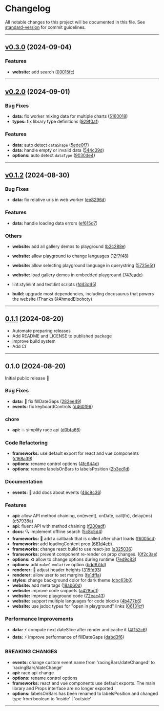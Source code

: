 # Changelog

All notable changes to this project will be documented in this file. See [standard-version](https://github.com/conventional-changelog/standard-version) for commit guidelines.

---

## [v0.3.0](https://github.com/hatemhosny/racing-bars/compare/v0.2.0...v0.3.0) (2024-09-04)


### Features

* **website:** add search ([00015fc](https://github.com/hatemhosny/racing-bars/commit/00015fce403e40099c8288a4d6fd4e6fffe32d71))




---

## [v0.2.0](https://github.com/hatemhosny/racing-bars/compare/v0.1.2...v0.2.0) (2024-09-01)

### Bug Fixes

- **data:** fix worker mixing data for multiple charts ([5160018](https://github.com/hatemhosny/racing-bars/commit/5160018b08c8a07683f8865cc9a194fac8cd2adb))
- **types:** fix library type definitions ([929f0af](https://github.com/hatemhosny/racing-bars/commit/929f0af452dacb28f341b47edabad3a0235507af))

### Features

- **data:** auto detect `dataShape` ([5ede0f7](https://github.com/hatemhosny/racing-bars/commit/5ede0f7a02a60d2d66e3ddd7dcca4a4be57423a5))
- **data:** handle empty or invalid data ([544c39d](https://github.com/hatemhosny/racing-bars/commit/544c39d56f5bf6e914f080e5d3c235e5b8455bfd))
- **options:** auto detect `dataType` ([9030de4](https://github.com/hatemhosny/racing-bars/commit/9030de44ce89fb4552aa8508983fb1e4f0570cad))

---

## [v0.1.2](https://github.com/hatemhosny/racing-bars/compare/v0.1.1...v0.1.2) (2024-08-30)

### Bug Fixes

- **data:** fix relative urls in web worker ([ee8296d](https://github.com/hatemhosny/racing-bars/commit/ee8296da3566455abe610ec2aeee0e24fd1a9018))

### Features

- **data:** handle loading data errors ([ef615d7](https://github.com/hatemhosny/racing-bars/commit/ef615d7bca13d16973d7a329a38b12325f0daa4a))

### Others

- **website:** add all gallery demos to playground ([b2c288e](https://github.com/hatemhosny/racing-bars/commit/b2c288e8c7b03748ba99dfa943bd6031c306d7be))
- **website:** allow playground to change languages ([12f7f48](https://github.com/hatemhosny/racing-bars/commit/12f7f487fee06df7b994794a09db15a4f76073d8))
- **website:** allow selecting playground language in querystring ([5725e5f](https://github.com/hatemhosny/racing-bars/commit/5725e5f13a626021d702a2d09d45245955b6d235))
- **website:** load gallery demos in embedded playground ([747eade](https://github.com/hatemhosny/racing-bars/commit/747eadea98e48558537e7b169532a3f278e6d6df))
- lint:stylelint and test:lint scripts ([fd43d45](https://github.com/hatemhosny/racing-bars/commit/fd43d45461297e791e1620569d5613ff3ba5fd81))

- **build:** upgrade most dependencies, including docusaurus that powers the website (Thanks @AhmedElbohoty)

---

## [0.1.1](https://github.com/hatemhosny/racing-bars/compare/v0.1.0...0.1.1) (2024-08-20)

- Automate preparing releases
- Add README and LICENSE to published package
- Improve build system
- Add CI

---

## 0.1.0 (2024-08-20)

Initial public release 🎉

### Bug Fixes

- **data:** :bug: fix fillDateGaps ([282ee49](https://github.com/hatemhosny/racing-bars/commit/282ee4997d2e117ccb9ea5c8fb8ba7dcd2376aa3))
- **events:** fix keyboardControls ([d460f96](https://github.com/hatemhosny/racing-bars/commit/d460f964d3a59254acf8d259347facd9b58d7462))

### chore

- **api:** :boom: simplify race api ([d0bfa66](https://github.com/hatemhosny/racing-bars/commit/d0bfa6642dbd0591434c6ae560690f4b184fc982))

### Code Refactoring

- **frameworks:** use default export for react and vue components ([c168a39](https://github.com/hatemhosny/racing-bars/commit/c168a39fd71903bae6d873cbda3f6e7593ef98e3))
- **options:** rename control options ([4fc644d](https://github.com/hatemhosny/racing-bars/commit/4fc644d261c86f475662f2a7f6cba1bce4def3f5))
- **options:** rename labelsOnBars to labelsPosition ([2b3ed1d](https://github.com/hatemhosny/racing-bars/commit/2b3ed1d7d2adade3ed56651250e564f606011b78))

### Documentation

- **events:** :pencil: add docs about events ([46c9c36](https://github.com/hatemhosny/racing-bars/commit/46c9c36c2b27ec8e36e5938820fac14587d7d0c9))

### Features

- **api:** allow API method chaining, on(event), onDate, call(fn), delay(ms) ([c57936a](https://github.com/hatemhosny/racing-bars/commit/c57936a09ed0a37f490107c6de026379ea2b8b38))
- **api:** fluent API with method chaining ([f200adf](https://github.com/hatemhosny/racing-bars/commit/f200adfd9fb69a8a19a2ee7575ea6fc3fda80f34))
- **docs:** :mag: implement offline search ([5c8c5d4](https://github.com/hatemhosny/racing-bars/commit/5c8c5d4bbacb406fac7e939b604c860978c2ac3b))
- **frameworks:** :iphone: add a callback that is called after chart loads ([f6005cd](https://github.com/hatemhosny/racing-bars/commit/f6005cd5d289ecf86f0f355a0b252248dd7c11ed))
- **frameworks:** add loadingContent prop ([681d4eb](https://github.com/hatemhosny/racing-bars/commit/681d4eb616b274d480a0e8accd220278c1acafde))
- **frameworks:** change react build to use react-jsx ([a325036](https://github.com/hatemhosny/racing-bars/commit/a3250364efee1e0b58091696fc5db8dc6f810255))
- **frameworks:** prevent component re-render on prop changes. ([0f2c3ae](https://github.com/hatemhosny/racing-bars/commit/0f2c3ae32063569b420f3a448acce3db040eeb97))
- **options:** :recycle: allow to change options during runtime ([7ed9c83](https://github.com/hatemhosny/racing-bars/commit/7ed9c83ef6c9955c20a3f7b3cc5282f927d56426))
- **options:** add `makeCumulative` option ([bdd87dd](https://github.com/hatemhosny/racing-bars/commit/bdd87dd441e91c6f3b28613625ad23e9d280d6bb))
- **renderer:** :art: adjust header heights ([315fd93](https://github.com/hatemhosny/racing-bars/commit/315fd93894751a6dfc0c8d5d7dfffa6132c08cce))
- **renderer:** allow user to set margins ([fe1dffa](https://github.com/hatemhosny/racing-bars/commit/fe1dffa08c6f97a1b274bb4847f598ff2af9dcd7))
- **styles:** change background color for dark theme ([cbc63b0](https://github.com/hatemhosny/racing-bars/commit/cbc63b05901050d1aa4383076850d74b8d615864))
- **website:** add meta tags ([18ab60d](https://github.com/hatemhosny/racing-bars/commit/18ab60d4315ba37e471371b9f563a48c448b2143))
- **website:** improve code snippets ([a428bc1](https://github.com/hatemhosny/racing-bars/commit/a428bc112f5fc65a5afc300b0829334382c1d2f1))
- **website:** improve playground code ([72eac43](https://github.com/hatemhosny/racing-bars/commit/72eac437f49339ebc0db016a02c6546f8b8b7c9e))
- **website:** support multiple languages for code blocks ([4b477b6](https://github.com/hatemhosny/racing-bars/commit/4b477b628562f03e7ff68043d5f106b236d4ca62))
- **website:** use jsdoc types for "open in playground" links ([06131cf](https://github.com/hatemhosny/racing-bars/commit/06131cf3878ade16491eb4bf23b6d985c04c4b48))

### Performance Improvements

- **data:** :zap: compute next dateSlice after render and cache it ([4f152c6](https://github.com/hatemhosny/racing-bars/commit/4f152c635fddcb5cbd6693608cb0b2013b705cd0))
- **data:** :zap: improve performance of fillDateGaps ([dabd3f6](https://github.com/hatemhosny/racing-bars/commit/dabd3f699e5dbc9824ebf39e051258c0a42927ab))

### BREAKING CHANGES

- **events:** change custom event name from
  'racingBars/dateChanged' to 'racingBars/dateChange'
- **api:** race api change
- **options:** rename control options
- **frameworks:** react and vue components use default exports.
  The main library and Props interface are no longer exported
- **options:** labelsOnBars has been renamed to labelsPosition
  and changed type from boolean to 'inside' | 'outside'

---
